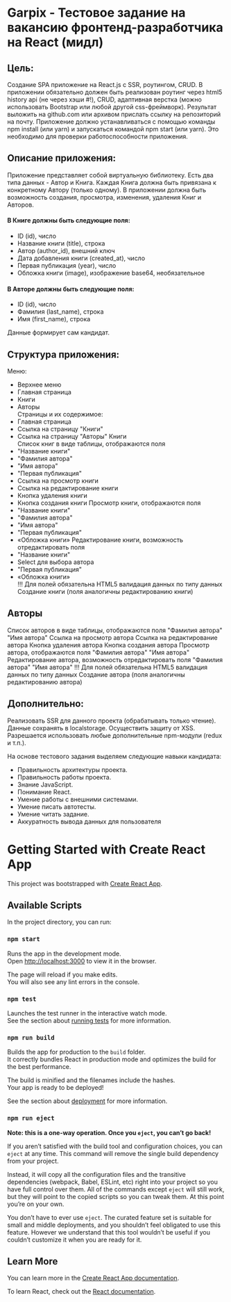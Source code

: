 # Garpix -  Тестовое задание на вакансию фронтенд-разработчика на React (мидл)

## Цель:
Создание SPA приложение на React.js с SSR, роутингом, CRUD.
В приложении обязательно должен быть реализован роутинг через html5 history api (не через хэши #!), CRUD, адаптивная верстка (можно использовать Bootstrap или любой другой css-фреймворк).
Результат выложить на github.com или архивом прислать ссылку на репозиторий на почту.
Приложение должно устанавливаться с помощью команды npm install (или yarn) и запускаться командой npm start (или yarn). Это необходимо для проверки работоспособности приложения.

## Описание приложения:
Приложение представляет собой виртуальную библиотеку. Есть два типа данных - Автор и Книга. Каждая Книга должна быть привязана к конкретному Автору (только одному). В приложении должна быть возможность создания, просмотра, изменения, удаления Книг и Авторов.

#### В Книге должны быть следующие поля:
- ID (id), число
- Название книги (title), строка
- Автор (author_id), внешний ключ
- Дата добавления книги (created_at), число
- Первая публикация (year), число
- Обложка книги (image), изображение base64, необязательное

#### В Авторе должны быть следующие поля:
- ID (id), число
- Фамилия (last_name), строка
- Имя (first_name), строка

Данные формирует сам кандидат.

## Структура приложения:
Меню:
- Верхнее меню
- Главная страница
- Книги
- Авторы  
Страницы и их содержимое:
- Главная страница
- Ссылка на страницу "Книги"
- Ссылка на страницу "Авторы"
Книги  
Список книг в виде таблицы, отображаются поля
- "Название книги"
- "Фамилия автора"
- "Имя автора"
- "Первая публикация"
- Ссылка на просмотр книги
- Ссылка на редактирование книги
- Кнопка удаления книги
- Кнопка создания книги
Просмотр книги, отображаются поля
- "Название книги"
- "Фамилия автора"
- "Имя автора"
- "Первая публикация"
- «Обложка книги»
Редактирование книги, возможность отредактировать поля
- "Название книги"
- Select для выбора автора
- "Первая публикация"
- «Обложка книги»  
!!! Для полей обязательна HTML5 валидация данных по типу данных
Создание книги (поля аналогичны редактированию книги)


## Авторы
Список авторов в виде таблицы, отображаются поля
"Фамилия автора"
"Имя автора"
Ссылка на просмотр автора
Ссылка на редактирование автора
Кнопка удаления автора
Кнопка создания автора
Просмотр автора, отображаются поля
"Фамилия автора"
"Имя автора"
Редактирование автора, возможность отредактировать поля
"Фамилия автора"
"Имя автора"
!!! Для полей обязательна HTML5 валидация данных по типу данных
Создание автора (поля аналогичны редактированию автора)


## Дополнительно:
Реализовать SSR для данного проекта (обрабатывать только чтение).
Данные сохранять в localstorage.
Осуществить защиту от XSS.
Разрешается использовать любые дополнительные npm-модули (redux и т.п.).

На основе тестового задания выделяем следующие навыки кандидата:
* Правильность архитектуры проекта.
* Правильность работы проекта.
* Знание JavaScript.
* Понимание React.
* Умение работы с внешними системами.
* Умение писать автотесты.
* Умение читать задание.
* Аккуратность вывода данных для пользователя

# Getting Started with Create React App

This project was bootstrapped with [Create React App](https://github.com/facebook/create-react-app).

## Available Scripts

In the project directory, you can run:

### `npm start`

Runs the app in the development mode.\
Open [http://localhost:3000](http://localhost:3000) to view it in the browser.

The page will reload if you make edits.\
You will also see any lint errors in the console.

### `npm test`

Launches the test runner in the interactive watch mode.\
See the section about [running tests](https://facebook.github.io/create-react-app/docs/running-tests) for more information.

### `npm run build`

Builds the app for production to the `build` folder.\
It correctly bundles React in production mode and optimizes the build for the best performance.

The build is minified and the filenames include the hashes.\
Your app is ready to be deployed!

See the section about [deployment](https://facebook.github.io/create-react-app/docs/deployment) for more information.

### `npm run eject`

**Note: this is a one-way operation. Once you `eject`, you can’t go back!**

If you aren’t satisfied with the build tool and configuration choices, you can `eject` at any time. This command will remove the single build dependency from your project.

Instead, it will copy all the configuration files and the transitive dependencies (webpack, Babel, ESLint, etc) right into your project so you have full control over them. All of the commands except `eject` will still work, but they will point to the copied scripts so you can tweak them. At this point you’re on your own.

You don’t have to ever use `eject`. The curated feature set is suitable for small and middle deployments, and you shouldn’t feel obligated to use this feature. However we understand that this tool wouldn’t be useful if you couldn’t customize it when you are ready for it.

## Learn More

You can learn more in the [Create React App documentation](https://facebook.github.io/create-react-app/docs/getting-started).

To learn React, check out the [React documentation](https://reactjs.org/).
